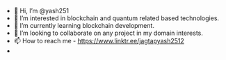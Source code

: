 - 👋 Hi, I’m @yash251
- 👀 I’m interested in blockchain and quantum related based technologies.
- 🌱 I’m currently learning blockchain development.
- 💞️ I’m looking to collaborate on any project in my domain interests.
- 📫 How to reach me - https://www.linktr.ee/jagtapyash2512
- 

<!---
yash251/yash251 is a ✨ special ✨ repository because its `README.md` (this file) appears on your GitHub profile.
You can click the Preview link to take a look at your changes.
--->
